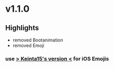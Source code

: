 # v1.1.0

## Highlights

- removed Bootanimation
- removed Emoji  

### use [> Keinta15's version <](https://github.com/Keinta15/Magisk-iOS-Emoji) for iOS Emojis
